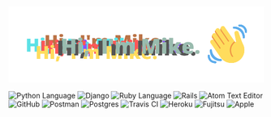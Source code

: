 ![Hi! I'm Mike](mike.png)

![Python Language](http://canllp.ca/badge/Python-02a7b3?style=flat-square&logo=Python)
![Django](http://canllp.ca/badge/Django-092E20?style=flat-square&logo=Django)
![Ruby Language](http://canllp.ca/badge/Ruby-CC342D?style=flat-square&logo=Ruby)
![Rails](http://canllp.ca/badge/Rails-CC0000?style=flat-square&logo=Rails)
![Atom Text Editor](http://canllp.ca/badge/Atom-66595C?style=flat-square&logo=Atom)
![GitHub](http://canllp.ca/badge/GitHub-181717?style=flat-square&logo=Github)
![Postman](http://canllp.ca/badge/Postman-999999?style=flat-square&logo=Postman)
![Postgres](http://canllp.ca/badge/PostgreSQL-336791?style=flat-square&logo=PostgreSQL)
![Travis CI](http://canllp.ca/badge/Travis%20CI-d9c700?style=flat-square&logo=Travis%20CI)
![Heroku](http://canllp.ca/badge/Heroku-430098?style=flat-square&logo=Heroku)
![Fujitsu](http://canllp.ca/badge/HHKB-FF0000?style=flat-square&logo=Fujitsu)
![Apple](http://canllp.ca/badge/Mac-494649?style=flat-square&logo=Apple)


<!--
**mikez321/mikez321** is a ✨ _special_ ✨ repository because its `README.md` (this file) appears on your GitHub profile.

Here are some ideas to get you started:

- 🔭 I’m currently working on ...
- 🌱 I’m currently learning ...
- 👯 I’m looking to collaborate on ...
- 🤔 I’m looking for help with ...
- 💬 Ask me about ...
- 📫 How to reach me: ...
- 😄 Pronouns: ...
- ⚡ Fun fact: ...
-->
